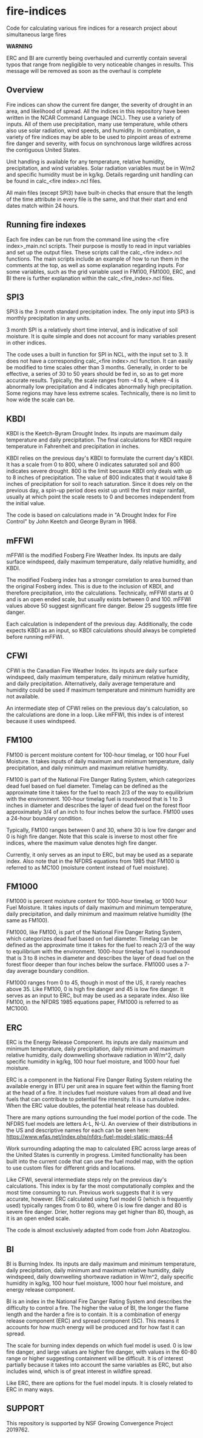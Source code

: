 # fire-indices
Code for calculating various fire indices for a research project about simultaneous large fires

**WARNING**

ERC and BI are currently being overhauled and currently contain several typos that range from negligible to very noticeable changes in results. This message will be removed as soon as the overhaul is complete

## Overview
Fire indices can show the current fire danger, the severity of drought in an area, and likelihood of spread. All the indices in this repository have been written in the NCAR Command Language (NCL). They use a variety of inputs. All of them use precipitation, many use temperature, while others also use solar radiation, wind speeds, and humidity. In combination, a variety of fire indices may be able to be used to pinpoint areas of extreme fire danger and severity, with focus on synchronous large wildfires across the contiguous United States. 

Unit handling is available for any temperature, relative humidity, precipitation, and wind variables. Solar radiation variables must be in W/m2 and specific humidity must be in kg/kg. Details regarding unit handling can be found in calc\_\<fire index\>.ncl files.

All main files (except SPI3) have built-in checks that ensure that the length of the time attribute in every file is the same, and that their start and end dates match within 24 hours.

## Running fire indexes
Each fire index can be run from the command line using the \<fire index\>\_main.ncl scripts. Their purpose is mostly to read in input variables and set up the output files. These scripts call the calc\_\<fire index\>.ncl functions. The main scripts include an example of how to run them in the comments at the top, as well as some explanation regarding inputs. For some variables, such as the grid variable used in FM100, FM1000, ERC, and BI there is further explanation within the calc_<fire_index>.ncl files. 

## SPI3
SPI3 is the 3 month standard precipitation index. The only input into SPI3 is monthly precipitation in any units.

3 month SPI is a relatively short time interval, and is indicative of soil moisture. It is quite simple and does not account for many variables present in other indices. 

The code uses a built in function for SPI in NCL, with the input set to 3. It does not have a corresponding calc\_\<fire index\>.ncl function. It can easily be modified to time scales other than 3 months. Generally, in order to be effective, a series of 30 to 50 years should be fed in, so as to get more accurate results. Typically, the scale ranges from -4 to 4, where -4 is abnormally low precipitation and 4 indicates abnormally high precipitation. Some regions may have less extreme scales. Technically, there is no limit to how wide the scale can be.

## KBDI
KBDI is the Keetch-Byram Drought Index. Its inputs are maximum daily temperature and daily precipitation. The final calculations for KBDI require temperature in Fahrenheit and precipitation in inches.

KBDI relies on the previous day's KBDI to formulate the current day's KBDI. It has a scale from 0 to 800, where 0 indicates saturated soil and 800 indicates severe drought. 800 is the limit because KBDI only deals with up to 8 inches of precipitation. The value of 800 indicates that it would take 8 inches of precipitation for soil to reach saturation. Since it does rely on the previous day, a spin-up period does exist up until the first major rainfall, usually at which point the scale resets to 0 and becomes independent from the initial value.

The code is based on calculations made in "A Drought Index for Fire Control" by John Keetch and George Byram in 1968. 

## mFFWI
mFFWI is the modified Fosberg Fire Weather Index. Its inputs are daily surface windspeed, daily maximum temperature, daily relative humidity, and KBDI.

The modified Fosberg index has a stronger correlation to area burned than the original Fosberg index. This is due to the inclusion of KBDI, and therefore precipitation, into the calculations. Technically, mFFWI starts at 0 and is an open ended scale, but usually exists between 0 and 100. mFFWI values above 50 suggest significant fire danger. Below 25 suggests little fire danger.

Each calculation is independent of the previous day. Additionally, the code expects KBDI as an input, so KBDI calculations should always be completed before running mFFWI.

## CFWI
CFWI is the Canadian Fire Weather Index. Its inputs are daily surface windspeed, daily maximum temperature, daily minimum relative humidity, and daily precipitation. Alternatively, daily average temperature and humidity could be used if maximum temperature and minimum humidity are not available.


An intermediate step of CFWI relies on the previous day's calculation, so the calculations are done in a loop. Like mFFWI, this index is of interest because it uses windspeed.

## FM100
FM100 is percent moisture content for 100-hour timelag, or 100 hour Fuel Moisture. It takes inputs of daily maximum and minimum temperature, daily precipitation, and daily minimum and maximum relative humidity. 

FM100 is part of the National Fire Danger Rating System, which categorizes dead fuel based on fuel diameter. Timelag can be defined as the approximate time it takes for the fuel to reach 2/3 of the way to equilibrium with the environment. 100-hour timelag fuel is roundwood that is 1 to 3 inches in diameter and describes the layer of dead fuel on the forest floor approximately 3/4 of an inch to four inches below the surface. FM100 uses a 24-hour boundary condition. 

Typically, FM100 ranges between 0 and 30, where 30 is low fire danger and 0 is high fire danger. Note that this scale is inverse to most other fire indices, where the maximum value denotes high fire danger.

Currently, it only serves as an input to ERC, but may be used as a separate index. Also note that in the NFDRS equations from 1985 that FM100 is referred to as MC100 (moisture content instead of fuel moisture).

## FM1000
FM1000 is percent moisture content for 1000-hour timelag, or 1000 hour Fuel Moisture. It takes inputs of daily maximum and minimum temperature, daily precipitation, and daily minimum and maximum relative humidity (the same as FM100).

FM1000, like FM100, is part of the National Fire Danger Rating System, which categorizes dead fuel based on fuel diameter. Timelag can be defined as the approximate time it takes for the fuel to reach 2/3 of the way to equilibrium with the environment.  1000-hour timelag fuel is roundwood that is 3 to 8 inches in diameter and describes the layer of dead fuel on the forest floor deeper than four inches below the surface. FM1000 uses a 7-day average boundary condition.

FM1000 ranges from 0 to 45, though in most of the US, it rarely reaches above 35. Like FM100, 0 is high fire danger and 45 is low fire danger. 
It serves as an input to ERC, but may be used as a separate index. Also like FM100, in the NFDRS 1985 equations paper, FM1000 is referred to as MC1000.

## ERC 
ERC is the Energy Release Component. Its inputs are daily maximum and minimum temperature, daily precipitation, daily minimum and maximum relative humidity, daily downwelling shortwave radiation in W/m^2, daily specific humidity in kg/kg, 100 hour fuel moisture, and 1000 hour fuel moisture.

ERC is a component in the National Fire Danger Rating System relating the available energy in BTU per unit area in square feet within the flaming front at the head of a fire. It includes fuel moisture values from all dead and live fuels that can contribute to potential fire intensity. It is a cumulative index. When the ERC value doubles, the potential heat release has doubled.

There are many options surrounding the fuel model portion of the code. The NFDRS fuel models are letters A-L, N-U. An overview of their distributions in the US and descriptive names for each can be seen here: https://www.wfas.net/index.php/nfdrs-fuel-model-static-maps-44

Work surrounding adapting the map to calculated ERC across large areas of the United States is currently in progress. Limited functionality has been built into the current code that can use the fuel model map, with the option to use custom files for different grids and locations.

Like CFWI, several intermediate steps rely on the previous day's calculations. This index is by far the most computationally complex and the most time consuming to run. Previous work suggests that it is very accurate, however. ERC calculated using fuel model G (which is frequently used) typically ranges from 0 to 80, where 0 is low fire danger and 80 is severe fire danger. Drier, hotter regions may get higher than 80, though, as it is an open ended scale.

The code is almost exclusively adapted from code from John Abatzoglou. 

## BI
BI is Burning Index. Its inputs are daily maximum and minimum temperature, daily precipitation, daily minimum and maximum relative humidity, daily windspeed, daily downwelling shortwave radiation in W/m^2, daily specific humidity in kg/kg, 100 hour fuel moisture, 1000 hour fuel moisture, and energy release component.

BI is an index in the National Fire Danger Rating System and describes the difficulty to control a fire. The higher the value of BI, the longer the flame length and the harder a fire is to contain. It is a combination of energy release component (ERC) and spread component (SC). This means it accounts for how much energy will be produced and for how fast it can spread. 

The scale for burning index depends on which fuel model is used. 0 is low fire danger, and large values are higher fire danger, with values in the 60-80 range or higher suggesting containment will be difficult. It is of interest partially because it takes into account the same variables as ERC, but also includes wind, which is of great interest in wildfire spread. 

Like ERC, there are options for the fuel model inputs. It is closely related to ERC in many ways.

## SUPPORT
This repository is supported by NSF Growing Convergence Project 2019762.
